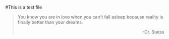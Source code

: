 #This is a test file
>You know you are in love when you can't fall asleep because reality is finally better than your dreams.<div align="right"> -Dr. Suess </div>
